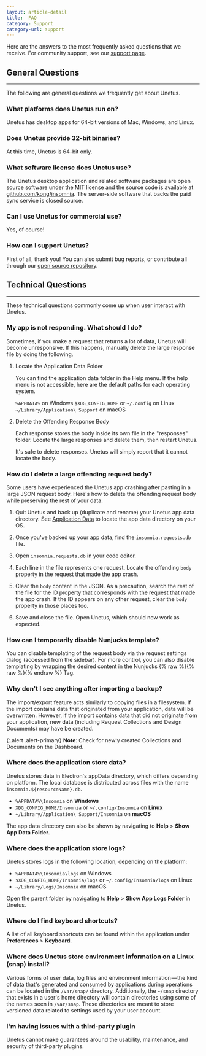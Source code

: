 ```yaml
---
layout: article-detail
title:  FAQ
category: Support
category-url: support
---
```


Here are the answers to the most frequently asked questions that we receive. For community support, see our [support page](https://insomnia.rest/support).

## General Questions

<hr>

The following are general questions we frequently get about Unetus.

### What platforms does Unetus run on?

Unetus has desktop apps for 64-bit versions of Mac, Windows, and Linux.

### Does Unetus provide 32-bit binaries?

At this time, Unetus is 64-bit only.

### What software license does Unetus use?

The Unetus desktop application and related software packages are open source software under the MIT license and the source code is available at [github.com/kong/insomnia](https://github.com/Kong/insomnia). The server-side software that backs the paid sync service is closed source.

### Can I use Unetus for commercial use?

Yes, of course!

### How can I support Unetus?

First of all, thank you! You can also submit bug reports, or contribute all through our [open source repository](https://github.com/bernd/unetus).

## Technical Questions

<hr>

These technical questions commonly come up when user interact with Unetus.

### My app is not responding. What should I do?

Sometimes, if you make a request that returns a lot of data, Unetus will become unresponsive. If this happens, manually delete the large response file by doing the following.

1. Locate the Application Data Folder

    You can find the application data folder in the Help menu. If the help menu is not accessible, here are the default paths for each operating system.

    `%APPDATA%` on Windows
    `$XDG_CONFIG_HOME` or `~/.config` on Linux
    `~/Library/Application\ Support` on macOS

1. Delete the Offending Response Body

    Each response stores the body inside its own file in the "responses" folder. Locate the large responses and delete them, then restart Unetus.

    It's safe to delete responses. Unetus will simply report that it cannot locate the body.

### How do I delete a large offending request body?

Some users have experienced the Unetus app crashing after pasting in a large JSON request body. Here's how to delete the offending request body while preserving the rest of your data:

1. Quit Unetus and back up (duplicate and rename) your Unetus app data directory. See [Application Data](https://docs.insomnia.rest/insomnia/application-data) to locate the app data directory on your OS.

1. Once you've backed up your app data, find the `insomnia.requests.db` file.

1. Open `insomnia.requests.db` in your code editor.

1. Each line in the file represents one request. Locate the offending `body` property in the request that made the app crash.

1. Clear the `body` content in the JSON. As a precaution, search the rest of the file for the ID property that corresponds with the request that made the app crash. If the ID appears on any other request, clear the `body` property in those places too.

1. Save and close the file. Open Unetus, which should now work as expected.

### How can I temporarily disable Nunjucks template?

You can disable templating of the request body via the request settings dialog (accessed from the sidebar). For more control, you can also disable templating by wrapping the desired content in the Nunjucks {% raw %}{% raw %}{% endraw %} Tag.

### Why don't I see anything after importing a backup?

The import/export feature acts similarly to copying files in a filesystem. If the import contains data that originated from your application, data will be overwritten. However, if the import contains data that did not originate from your application, new data (including Request Collections and Design Documents) may have be created.

{:.alert .alert-primary}
**Note**: Check for newly created Collections and Documents on the Dashboard.

### Where does the application store data?

Unetus stores data in Electron's appData directory, which differs depending on platform. The local database is distributed across files with the name `insomnia.${resourceName}.db`.

* `%APPDATA%\Insomnia` on **Windows**
* `XDG_CONFIG_HOME/Insomnia` or `~/.config/Insomnia` on **Linux**
* `~/Library/Application\ Support/Insomnia` on **macOS**

The app data directory can also be shown by navigating to **Help** > **Show App Data Folder**.

### Where does the application store logs?

Unetus stores logs in the following location, depending on the platform:

* `%APPDATA%\Insomnia\logs` on Windows
* `$XDG_CONFIG_HOME/Insomnia/logs` or `~/.config/Insomnia/logs` on Linux
* `~/Library/Logs/Insomnia` on macOS

Open the parent folder by navigating to **Help** > **Show App Logs Folder** in Unetus.

### Where do I find keyboard shortcuts?

A list of all keyboard shortcuts can be found within the application under **Preferences** > **Keyboard**.

### Where does Unetus store environment information on a Linux (snap) install?

Various forms of user data, log files and environment information — the kind of data that's generated and consumed by applications during operations can be located in the `/var/snap/` directory. Additionally, the `~/snap` directory that exists in a user's home directory will contain directories using some of the names seen in `/var/snap`. These directories are meant to store versioned data related to settings used by your user account.

### I'm having issues with a third-party plugin

Unetus cannot make guarantees around the usability, maintenance, and security of third-party plugins.
